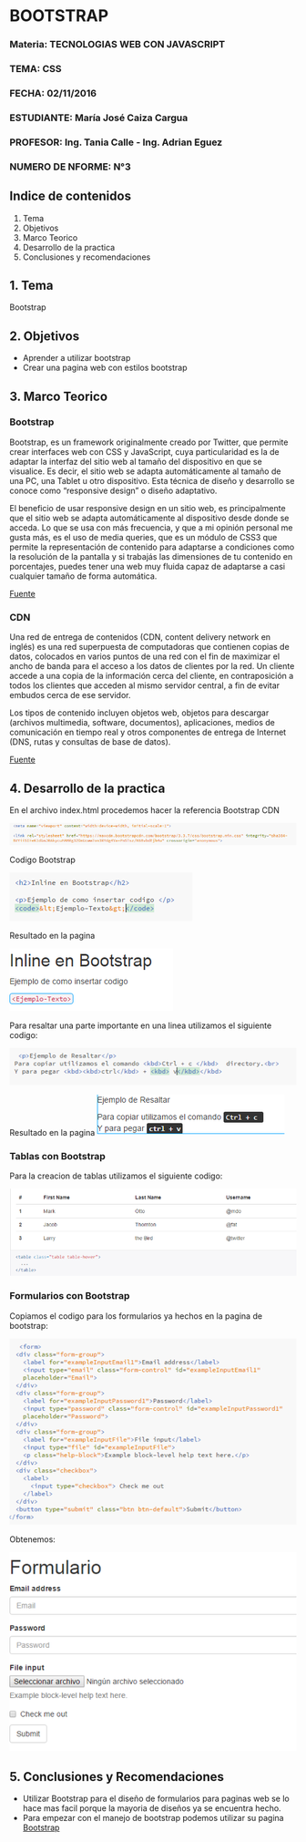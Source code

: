 # BOOTSTRAP

### Materia: TECNOLOGIAS WEB CON JAVASCRIPT
### TEMA: CSS
### FECHA: 02/11/2016
### ESTUDIANTE: María José Caiza Cargua
### PROFESOR: Ing. Tania Calle - Ing. Adrian Eguez
### NUMERO DE NFORME: N°3

## Indice de contenidos

1. Tema
2. Objetivos
3. Marco Teorico
4. Desarrollo de la practica
5. Conclusiones y recomendaciones

## 1. Tema

Bootstrap

## 2. Objetivos

* Aprender a utilizar bootstrap
* Crear una pagina web con estilos bootstrap

## 3. Marco Teorico

### Bootstrap

[](http://txtbits.com/wp-content/uploads/2015/07/bootstrap.png)

Bootstrap, es un framework originalmente creado por Twitter, que permite crear interfaces web con CSS y JavaScript, cuya particularidad es la de adaptar la interfaz del sitio web al tamaño del dispositivo en que se visualice. Es decir, el sitio web se adapta automáticamente al tamaño de una PC, una Tablet u otro dispositivo. Esta técnica de diseño y desarrollo se conoce como “responsive design” o diseño adaptativo.

El beneficio de usar responsive design en un sitio web, es principalmente que el sitio web se adapta automáticamente al dispositivo desde donde se acceda. Lo que se usa con más frecuencia, y que a mi opinión personal me gusta más, es el uso de media queries, que es un módulo de CSS3 que permite la representación de contenido para adaptarse a condiciones como la resolución de la pantalla y si trabajás las dimensiones de tu contenido en porcentajes, puedes tener una web muy fluida capaz de adaptarse a casi cualquier tamaño de forma automática.

[Fuente](http://www.arweb.com/chucherias/editorial/%C2%BFque-es-bootstrap-y-como-funciona-en-el-diseno-web.htm)

### CDN

Una red de entrega de contenidos (CDN, content delivery network en inglés) es una red superpuesta de computadoras que contienen copias de datos, colocados en varios puntos de una red con el fin de maximizar el ancho de banda para el acceso a los datos de clientes por la red. Un cliente accede a una copia de la información cerca del cliente, en contraposición a todos los clientes que acceden al mismo servidor central, a fin de evitar embudos cerca de ese servidor.

Los tipos de contenido incluyen objetos web, objetos para descargar (archivos multimedia, software, documentos), aplicaciones, medios de comunicación en tiempo real y otros componentes de entrega de Internet (DNS, rutas y consultas de base de datos).

[Fuente](https://es.wikipedia.org/wiki/Red_de_entrega_de_contenidos)

## 4. Desarrollo de la practica

En el archivo index.html procedemos hacer la referencia Bootstrap CDN

![CDN](https://github.com/majito11/TecnologiasWeb2016B/blob/03-Bootstrap/Informe/Imagenes/CDN.PNG)

Codigo Bootstrap

![Codigo](https://github.com/majito11/TecnologiasWeb2016B/blob/03-Bootstrap/Informe/Imagenes/Inline.PNG)

Resultado en la pagina

![Ejemplo](https://github.com/majito11/TecnologiasWeb2016B/blob/03-Bootstrap/Informe/Imagenes/ImagenInline.PNG)

Para resaltar una parte importante en una linea utilizamos el siguiente codigo:

![Resaltar](https://github.com/majito11/TecnologiasWeb2016B/blob/03-Bootstrap/Informe/Imagenes/Resaltar.PNG)

Resultado en la pagina
![Ejemplo](https://github.com/majito11/TecnologiasWeb2016B/blob/03-Bootstrap/Informe/Imagenes/ResaltarI.PNG)

### Tablas con Bootstrap

Para la creacion de tablas utilizamos el siguiente codigo:

![Tabla](https://github.com/majito11/TecnologiasWeb2016B/blob/03-Bootstrap/Informe/Imagenes/Tabla.PNG)

### Formularios con Bootstrap

Copiamos el codigo para los formularios ya hechos en la pagina de bootstrap:

![Codigo](https://github.com/majito11/TecnologiasWeb2016B/blob/03-Bootstrap/Informe/Imagenes/Formulario.PNG)

Obtenemos:

![Ejemplo](https://github.com/majito11/TecnologiasWeb2016B/blob/03-Bootstrap/Informe/Imagenes/FormularioI.PNG)


## 5. Conclusiones y Recomendaciones

* Utilizar Bootstrap para el diseño de formularios para paginas web se lo hace mas facil porque la mayoria de diseños ya se encuentra hecho.
* Para empezar con el manejo de bootstrap podemos utilizar su pagina [Bootstrap](http://getbootstrap.com/css/)






















